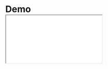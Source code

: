# Demo

<iframe src="../_static/lab/index.html?path=dodo.py&path=pyproject.toml&path=demo.ipynb"></iframe>

<style>
    h1 { display: none; }
    iframe {
        flex: 1;
    }
    .bd-container, .bd-container__inner, .bd-content, .bd-article-container, .bd-article, #demo {
        width: 100% !important;
        max-width: unset !important;
        margin: 0 !important;
        padding: 0 !important;
        justify-content: stretch;
        flex: 1;
        display: flex;
        flex-direction: column;
    }
    .bd-header-article, .bd-sidebar-secondary, .bd-footer-article, .bd-footer {
        display: none;
    }
</style>
